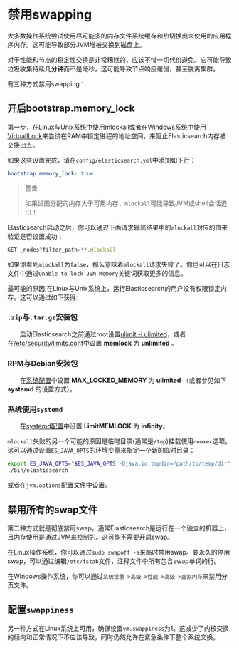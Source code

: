 # 禁用swapping

大多数操作系统尝试使用尽可能多的内存文件系统缓存和热切换出未使用的应用程序内存。这可能导致部分JVM堆被交换到磁盘上。

对于性能和节点的稳定性交换是非常糟糕的，应该不惜一切代价避免。它可能导致垃圾收集持续几**分钟**而不是毫秒，这可能导致节点响应缓慢，甚至脱离集群。

<span id="#mlockall">有三种方式禁用swapping：<span>


## 开启bootstrap.memory_lock

第一步，在Linux与Unix系统中使用[mlockall](http://opengroup.org/onlinepubs/007908799/xsh/mlockall.html)或者在Windows系统中使用[VirtuallLock](https://msdn.microsoft.com/en-us/library/windows/desktop/aa366895%28v=vs.85%29.aspx)来尝试在RAM中锁定进程的地址空间，来阻止Elasticsearch内存被交换出去。

如果这些设置完成，请在`config/elasticsearch.yml`中添加如下行：

```yaml
bootstrap.memory_lock: true
```

> 警告
>
> 如果试图分配的内存大于可用内存，`mlockall`可能导致JVM或shell会话退出！

Elasticsearch启动之后，你可以通过下面请求输出结果中的`mlockall`对应的值来验证是否设置成功：

```js
GET _nodes?filter_path=**.mlockall
```

如果你看到`mlockall`为`false`，那么意味着`mlockall`请求失败了。你也可以在日志文件中通过`Unable to lock JVM Memory`关键词获取更多的信息。

最可能的原因,在Linux与Unix系统上，运行Elasticsearch的用户没有权限锁定内存。这可以通过如下获得:

### `.zip`与`.tar.gz`安装包

&emsp;&emsp;启动Elasticsearch之前通过root设置[ulimit -l ulimited](./Configuring_system_settings.md#ulimit)，或者在[/etc/security/limits.conf](./Configuring_system_settings.md#limits.conf)中设置 **memlock** 为 **unlimited** 。

### RPM与Debian安装包

&emsp;&emsp;在[系统配置](./Configuring_system_settings.md#sysconfig)中设置 **MAX_LOCKED_MEMORY** 为 **ulimited** （或者参见如下 **systemd** 的设置方式）。

### 系统使用`systemd`

&emsp;&emsp;在[systemd配置](./Configuring_system_settings.md#systemd)中设置 **LimitMEMLOCK** 为 **infinity**。

`mlockall`失败的另一个可能的原因是临时目录(通常是`/tmp`)挂载使用`noexec`选项。这可以通过设置`ES_JAVA_OPTS`的环境变量来指定一个新的临时目录：

```bash
export ES_JAVA_OPTS="$ES_JAVA_OPTS -Djava.io.tmpdir=/path/to/temp/dir"
./bin/elasticsearch
```

或者在`jvm.options`配置文件中设置。


## 禁用所有的swap文件

第二种方式就是彻底禁用swap。通常Elasticsearch是运行在一个独立的机器上，且内存使用是通过JVM来控制的。这可能不需要开启swap。

在Linux操作系统，你可以通过`sudo swapoff -a`来临时禁用swap。要永久的停用swap，可以通过编辑`/etc/fstab`文件，注释文件中所有包含swap单词的行。

在Windows操作系统，你可以通过`系统设置->高级->性能->高级->虚拟内存`来禁用分页文件。

## 配置`swappiness`

另一种方式在Linux系统上可用，确保设置`vm.swappiness`为1。这减少了内核交换的倾向和正常情况下不应该导致，同时仍然允许在紧急条件下整个系统交换。